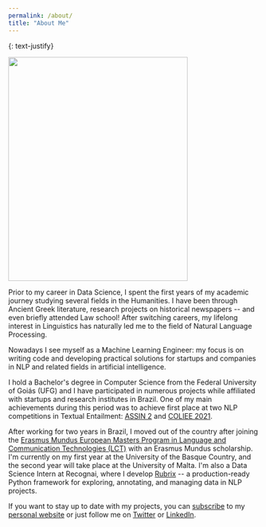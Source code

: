 ```yaml
---
permalink: /about/
title: "About Me"
---
```

{: text-justify}

<img align="center" src="https://raw.githubusercontent.com/ruanchaves/ruanchaves.github.io/master/assets/images/260491820_847317849268676_7901192087852364308_n.jpg" width="360" height="450" />

Prior to my career in Data Science, I spent the first years of my academic journey studying several fields in the Humanities. I have been through Ancient Greek literature, research projects on historical newspapers -- and even briefly attended Law school! After switching careers, my lifelong interest in Linguistics has naturally led me to the field of Natural Language Processing.   

Nowadays I see myself as a Machine Learning Engineer: my focus is on writing code and developing practical solutions for startups and companies in NLP and related fields in artificial intelligence.   

I hold a Bachelor's degree in Computer Science from the Federal University of Goiás (UFG) and I have participated in numerous projects while affiliated with startups and research institutes in Brazil. One of my main achievements during this period was to achieve first place at two NLP competitions in Textual Entailment: [ASSIN 2](https://sites.google.com/view/assin2/english) and [COLIEE 2021](https://sites.ualberta.ca/~rabelo/COLIEE2021/).     

After working for two years in Brazil, I moved out of the country after joining the [Erasmus Mundus European Masters Program in Language and Communication Technologies (LCT)](https://lct-master.org/) with an Erasmus Mundus scholarship. I'm currently on my first year at the University of the Basque Country, and the second year will take place at the University of Malta. I'm also a Data Science Intern at Recognai, where I develop [Rubrix](https://www.rubrix.ml/) -- a production-ready Python framework for exploring, annotating, and managing data in NLP projects.     

If you want to stay up to date with my projects, you can [subscribe](https://ruanchaves.github.io/subscribe/) to my [personal website](https://ruanchaves.github.io) or just follow me on [Twitter](https://twitter.com/ruanchaves93) or [LinkedIn](https://www.linkedin.com/in/ruanchaves/).    
